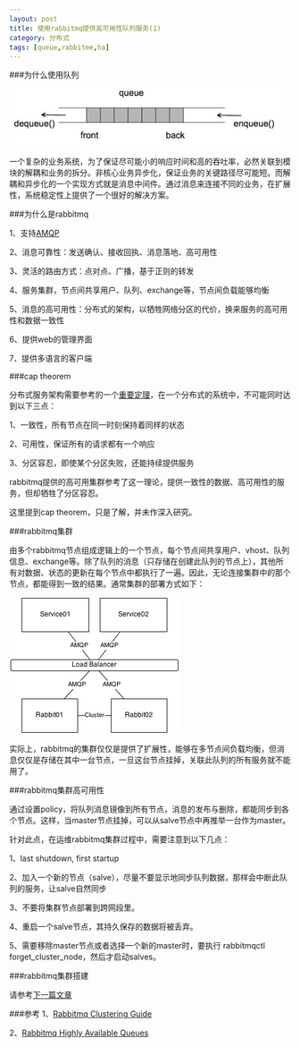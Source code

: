 ```yaml
---
layout: post
title: 使用rabbitmq提供高可用性队列服务(1)
category: 分布式
tags: [queue,rabbitme,ha]
---
```


###为什么使用队列

![queue](/assets/images/queue.jpeg)

一个复杂的业务系统，为了保证尽可能小的响应时间和高的吞吐率，必然关联到模块的解耦和业务的拆分。非核心业务异步化，保证业务的关键路径尽可能短。而解耦和异步化的一个实现方式就是消息中间件。通过消息来连接不同的业务，在扩展性，系统稳定性上提供了一个很好的解决方案。

###为什么是rabbitmq

1、支持[AMQP](http://en.wikipedia.org/wiki/Advanced_Message_Queuing_Protocol)

2、消息可靠性：发送确认、接收回执、消息落地、高可用性

3、灵活的路由方式：点对点、广播，基于正则的转发

4、服务集群，节点间共享用户、队列、exchange等，节点间负载能够均衡

5、消息的高可用性：分布式的架构，以牺牲网络分区的代价，换来服务的高可用性和数据一致性

6、提供web的管理界面

7、提供多语言的客户端

###cap theorem

分布式服务架构需要参考的一个[重要定理](http://en.wikipedia.org/wiki/CAP_theorem)，在一个分布式的系统中，不可能同时达到以下三点：

1、一致性，所有节点在同一时刻保持着同样的状态

2、可用性，保证所有的请求都有一个响应

3、分区容忍，即使某个分区失败，还能持续提供服务

rabbitmq提供的高可用集群参考了这一理论，提供一致性的数据、高可用性的服务，但却牺牲了分区容忍。

这里提到cap theorem，只是了解，并未作深入研究。

###rabbitmq集群

由多个rabbitmq节点组成逻辑上的一个节点，每个节点间共享用户、vhost、队列信息、exchange等。除了队列的消息（只存储在创建此队列的节点上），其他所有对数据、状态的更新在每个节点中都执行了一遍。因此，无论连接集群中的那个节点，都能得到一致的结果。通常集群的部署方式如下：

![rabbitmq_ha](/assets/images/rabbitmq_ha.png)

实际上，rabbitmq的集群仅仅是提供了扩展性，能够在多节点间负载均衡，但消息仅仅是存储在其中一台节点，一旦这台节点挂掉，关联此队列的所有服务就不能用了。

###rabbitmq集群高可用性

通过设置policy，将队列消息镜像到所有节点，消息的发布与删除，都能同步到各个节点。这样，当master节点挂掉，可以从salve节点中再推举一台作为master。

针对此点，在运维rabbitmq集群过程中，需要注意到以下几点：

1、last shutdown, first startup

2、加入一个新的节点（salve），尽量不要显示地同步队列数据，那样会中断此队列的服务，让salve自然同步

3、不要将集群节点部署到跨网段里。

4、重启一个salve节点，其持久保存的数据将被丢弃。

5、需要移除master节点或者选择一个新的master时，要执行 rabbitmqctl forget_cluster_node，然后才启动salves。

###rabbitmq集群搭建

请参考[下一篇文章](/2015/06/06/rabbitmq-cluster-with-high-availability-2)

###参考
1、[Rabbitmq Clustering Guide](https://www.rabbitmq.com/clustering.html)

2、[Rabbitmq Highly Available Queues](http://www.rabbitmq.com/ha.html)








